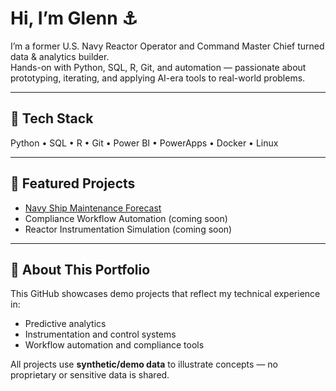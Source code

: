 # Hi, I’m Glenn ⚓  

I’m a former U.S. Navy Reactor Operator and Command Master Chief turned data & analytics builder.  
Hands-on with Python, SQL, R, Git, and automation — passionate about prototyping, iterating, and applying AI-era tools to real-world problems.  

---

## 🔧 Tech Stack
Python • SQL • R • Git • Power BI • PowerApps • Docker • Linux  

---

## 🚀 Featured Projects
- [Navy Ship Maintenance Forecast](https://github.com/GlennGoGit/navy-ship-maintenance-forecast)  
- Compliance Workflow Automation (coming soon)  
- Reactor Instrumentation Simulation (coming soon)  

---

## 🎯 About This Portfolio
This GitHub showcases demo projects that reflect my technical experience in:  
- Predictive analytics  
- Instrumentation and control systems  
- Workflow automation and compliance tools  

All projects use **synthetic/demo data** to illustrate concepts — no proprietary or sensitive data is shared.  
